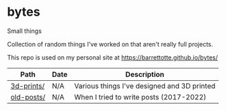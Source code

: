 # bytes

Small things

Collection of random things I've worked on that aren't really full projects.

This repo is used on my personal site at https://barrettotte.github.io/bytes/

| Path                                | Date       | Description                                           |
| ----------------------------------- | ---------- | ----------------------------------------------------- |
| [3d-prints/](./3d-prints/)          | N/A        | Various things I've designed and 3D printed           |
| [old-posts/](./old-posts/)          | N/A        | When I tried to write posts (2017-2022)               |
